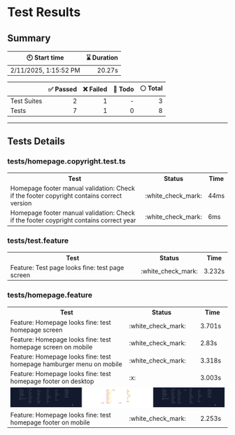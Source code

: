 # Test Results
  ## Summary
  
| :clock10: Start time | :hourglass: Duration |
| --- | ---: |
|2/11/2025, 1:15:52 PM|20.27s|

| | :white_check_mark: Passed | :x: Failed | :construction: Todo | :white_circle: Total |
| --- | ---: | ---: | ---:| ---: |
|Test Suites|2|1|-|3|
|Tests|7|1|0|8|



  ---
  ## Tests Details
  ### tests/homepage.copyright.test.ts
<table>
<tr><th>Test</th><th>Status</th><th>Time</th></tr>
<tr><td>Homepage footer manual validation: Check if the footer copyright contains correct version</td><td>:white_check_mark:</td><td>44ms</td></tr>
<tr><td>Homepage footer manual validation: Check if the footer coypright contains correct year</td><td>:white_check_mark:</td><td>6ms</td></tr>
</table>

### tests/test.feature
<table>
<tr><th>Test</th><th>Status</th><th>Time</th></tr>
<tr><td>Feature: Test page looks fine: test page screen</td><td>:white_check_mark:</td><td>3.232s</td></tr>
</table>

### tests/homepage.feature
<table>
<tr><th>Test</th><th>Status</th><th>Time</th></tr>
<tr><td>Feature: Homepage looks fine: test homepage screen</td><td>:white_check_mark:</td><td>3.701s</td></tr>
<tr><td>Feature: Homepage looks fine: test homepage screen on mobile</td><td>:white_check_mark:</td><td>2.83s</td></tr>
<tr><td>Feature: Homepage looks fine: test homepage hamburger menu on mobile</td><td>:white_check_mark:</td><td>3.318s</td></tr>
<tr><td>Feature: Homepage looks fine: test homepage footer on desktop</td><td>:x:</td><td>3.003s</td></tr>
<tr><td colspan="3"><img src="https://github.com/exadel-inc/esl/blob/diff-report/homepage.feature/feature-homepage-looks-fine-test-homepage-footer-on-desktop-diff.jpg?raw=true" alt="Test Diff feature-homepage-looks-fine-test-homepage-footer-on-desktop-diff.jpg"/></td></tr><tr><td>Feature: Homepage looks fine: test homepage footer on mobile</td><td>:white_check_mark:</td><td>2.253s</td></tr>
</table>


